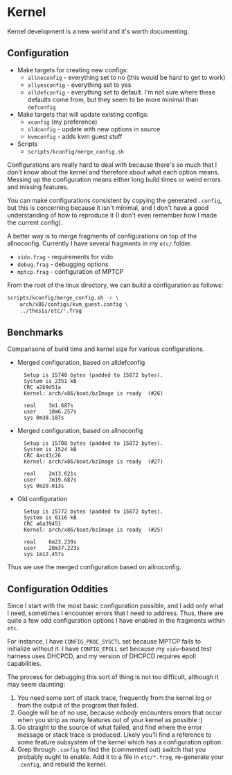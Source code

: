 Kernel
======

Kernel development is a new world and it's worth documenting.

Configuration
-------------

- Make targets for creating new configs:
  - `allnoconfig` - everything set to no (this would be hard to get to work)
  - `allyesconfig` - everything set to yes
  - `alldefconfig` - everything set to default. I'm not sure where these
    defaults come from, but they seem to be more minimal than `defconfig`
- Make targets that will update existing configs:
  - `xconfig` (my preference)
  - `oldconfig` - update with new options in source
  - `kvmconfig` - adds kvm guest stuff
- Scripts
  - `scripts/kconfig/merge_config.sh`

Configurations are really hard to deal with because there's so much that I don't
know about the kernel and therefore about what each option means. Messing up the
configuration means either long build times or weird errors and missing
features.

You can make configurations consistent by copying the generated `.config`, but
this is concerning because it isn't minimal, and I don't have a good
understanding of how to reproduce it (I don't even remember how I made the
current config).

A better way is to merge fragments of configurations on top of the allnoconfig.
Currently I have several fragments in my `etc/` folder.

- `vido.frag` - requirements for vido
- `debug.frag` - debugging options
- `mptcp.frag` - configuration of MPTCP

From the root of the linux directory, we can build a configuration as follows:

```bash
scripts/kconfig/merge_config.sh -n \
    arch/x86/configs/kvm_guest.config \
    ../thesis/etc/*.frag
```

Benchmarks
----------

Comparisons of build time and kernel size for various configurations.

- Merged configuration, based on alldefconfig

        Setup is 15740 bytes (padded to 15872 bytes).
        System is 2351 kB
        CRC a2b9d51a
        Kernel: arch/x86/boot/bzImage is ready  (#26)

        real	3m1.687s
        user	10m6.257s
        sys	0m38.187s

- Merged configuration, based on allnoconfig

        Setup is 15708 bytes (padded to 15872 bytes).
        System is 1524 kB
        CRC 4ac41c26
        Kernel: arch/x86/boot/bzImage is ready  (#27)

        real	2m13.621s
        user	7m19.687s
        sys	0m29.013s

- Old configuration

        Setup is 15772 bytes (padded to 15872 bytes).
        System is 6116 kB
        CRC a6a39451
        Kernel: arch/x86/boot/bzImage is ready  (#25)

        real	6m23.239s
        user	20m37.223s
        sys	1m12.457s

Thus we use the merged configuration based on allnoconfig.

Configuration Oddities
----------------------

Since I start with the most basic configuration possible, and I add only what I
need, sometimes I encounter errors that I need to address. Thus, there are quite
a few odd configuration options I have enabled in the fragments within `etc`.

For instance, I have `CONFIG_PROC_SYSCTL` set because MPTCP fails to initialize
without it. I have `CONFIG_EPOLL` set because my `vido`-based test harness uses
DHCPCD, and my version of DHCPCD requires epoll capabilities.

The process for debugging this sort of thing is not too difficult, although it
may seem daunting:

1. You need some sort of stack trace, frequently from the kernel log or from the
   output of the program that failed.
2. Google will be of no use, because *nobody* encounters errors that occur when
   you strip as many features out of your kernel as possible :)
3. Go straight to the source of what failed, and find where the error message or
   stack trace is produced. Likely you'll find a reference to some feature
   subsystem of the kernel which has a configuration option.
4. Grep through `.config` to find the (commented out) switch that you probably
   ought to enable. Add it to a file in `etc/*.frag`, re-generate your
   `.config`, and rebuild the kernel.
